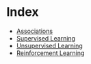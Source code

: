 # Index
- [Associations](https://github.com/AmrithNiyogi/ML-Notes-CU/blob/main/Machine%20Learning/Types%20of%20Machine%20Learning/Associations.md)
- [Supervised Learning](https://github.com/AmrithNiyogi/ML-Notes-CU/blob/main/Machine%20Learning/Types%20of%20Machine%20Learning/Supervised%20Learning.md)
- [Unsupervised Learning](https://github.com/AmrithNiyogi/ML-Notes-CU/blob/main/Machine%20Learning/Types%20of%20Machine%20Learning/Unsupervised%20Learning.md)
- [Reinforcement Learning](https://github.com/AmrithNiyogi/ML-Notes-CU/blob/main/Machine%20Learning/Types%20of%20Machine%20Learning/Reinforcement%20Learning.md)
